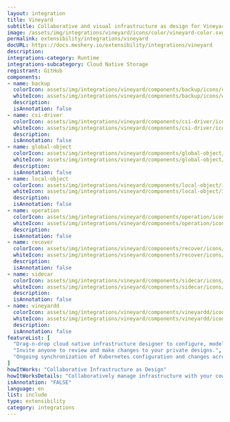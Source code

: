 ```yaml
---
layout: integration
title: Vineyard
subtitle: Collaborative and visual infrastructure as design for Vineyard
image: /assets/img/integrations/vineyard/icons/color/vineyard-color.svg
permalink: extensibility/integrations/vineyard
docURL: https://docs.meshery.io/extensibility/integrations/vineyard
description: 
integrations-category: Runtime
integrations-subcategory: Cloud Native Storage
registrant: GitHub
components: 
- name: backup
  colorIcon: assets/img/integrations/vineyard/components/backup/icons/color/backup-color.svg
  whiteIcon: assets/img/integrations/vineyard/components/backup/icons/white/backup-white.svg
  description: 
  isAnnotation: false
- name: csi-driver
  colorIcon: assets/img/integrations/vineyard/components/csi-driver/icons/color/csi-driver-color.svg
  whiteIcon: assets/img/integrations/vineyard/components/csi-driver/icons/white/csi-driver-white.svg
  description: 
  isAnnotation: false
- name: global-object
  colorIcon: assets/img/integrations/vineyard/components/global-object/icons/color/global-object-color.svg
  whiteIcon: assets/img/integrations/vineyard/components/global-object/icons/white/global-object-white.svg
  description: 
  isAnnotation: false
- name: local-object
  colorIcon: assets/img/integrations/vineyard/components/local-object/icons/color/local-object-color.svg
  whiteIcon: assets/img/integrations/vineyard/components/local-object/icons/white/local-object-white.svg
  description: 
  isAnnotation: false
- name: operation
  colorIcon: assets/img/integrations/vineyard/components/operation/icons/color/operation-color.svg
  whiteIcon: assets/img/integrations/vineyard/components/operation/icons/white/operation-white.svg
  description: 
  isAnnotation: false
- name: recover
  colorIcon: assets/img/integrations/vineyard/components/recover/icons/color/recover-color.svg
  whiteIcon: assets/img/integrations/vineyard/components/recover/icons/white/recover-white.svg
  description: 
  isAnnotation: false
- name: sidecar
  colorIcon: assets/img/integrations/vineyard/components/sidecar/icons/color/sidecar-color.svg
  whiteIcon: assets/img/integrations/vineyard/components/sidecar/icons/white/sidecar-white.svg
  description: 
  isAnnotation: false
- name: vineyardd
  colorIcon: assets/img/integrations/vineyard/components/vineyardd/icons/color/vineyardd-color.svg
  whiteIcon: assets/img/integrations/vineyard/components/vineyardd/icons/white/vineyardd-white.svg
  description: 
  isAnnotation: false
featureList: [
  "Drag-n-drop cloud native infrastructure designer to configure, model, and deploy your workloads.",
  "Invite anyone to review and make changes to your private designs.",
  "Ongoing synchronization of Kubernetes configuration and changes across any number of clusters."
]
howItWorks: "Collaborative Infrastructure as Design"
howItWorksDetails: "Collaboratively manage infrastructure with your coworkers synchronously sharing the same designs."
isAnnotation: "FALSE"
language: en
list: include
type: extensibility
category: integrations
---
```

